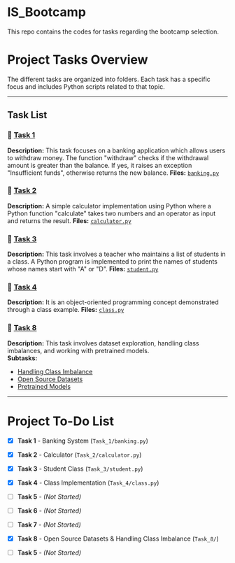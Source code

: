 # IS_Bootcamp
This repo contains the codes for tasks regarding the bootcamp selection. 

# Project Tasks Overview  

The different tasks are organized into folders. Each task has a specific focus and includes Python scripts related to that topic.  

---

## **Task List**

### 🔹 [Task 1](Task_1/)
**Description:** This task focuses on a banking application which allows users to withdraw money. The function "withdraw" checks if the withdrawal amount is greater than the balance. If yes, it raises an exception "Insufficient funds", otherwise returns the new balance.
 **Files:** [`banking.py`](Task_1/banking.py)

### 🔹 [Task 2](Task_2/)
**Description:** A simple calculator implementation using Python where a Python function "calculate" takes two numbers and an operator as input and returns the result.
 **Files:** [`calculator.py`](Task_2/calculator.py)

### 🔹 [Task 3](Task_3/)
**Description:** This task involves a teacher who maintains a list of students in a class. A Python program is implemented to print the names of students whose names start
with "A" or "D".
 **Files:** [`student.py`](Task_3/student.py)

### 🔹 [Task 4](Task_4/)
**Description:** It is an object-oriented programming concept demonstrated through a class example. 
 **Files:** [`class.py`](Task_4/class.py)

### 🔹 [Task 8](Task_8/)
**Description:** This task involves dataset exploration, handling class imbalances, and working with pretrained models.  
 **Subtasks:**
- [Handling Class Imbalance](Task_8/Handling_Class_Imbalance)  
- [Open Source Datasets](Task_8/Open_Source_Datasets)  
- [Pretrained Models](Task_8/Pretrained_Models)  

---

# Project To-Do List
  
- [x] **Task 1** - Banking System (`Task_1/banking.py`)  
- [x] **Task 2** - Calculator (`Task_2/calculator.py`)  
- [x] **Task 3** - Student Class (`Task_3/student.py`)  
- [x] **Task 4** - Class Implementation (`Task_4/class.py`)  
- [ ] **Task 5** - *(Not Started)*  
- [ ] **Task 6** - *(Not Started)*  
- [ ] **Task 7** - *(Not Started)* 
- [x] **Task 8** - Open Source Datasets & Handling Class Imbalance (`Task_8/`)
- [ ] **Task 5** - *(Not Started)*  
 